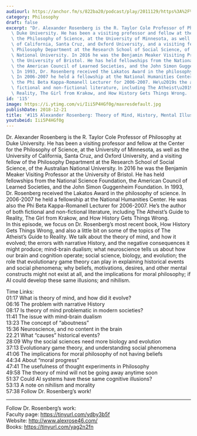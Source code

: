 ```yaml
---
audiourl: https://anchor.fm/s/822ba20/podcast/play/2011129/https%3A%2F%2Fd3ctxlq1ktw2nl.cloudfront.net%2Fproduction%2F2018-11-31%2F7735274-48000-2-d62c2ec9e8c1c.mp3
category: Philosophy
draft: false
excerpt: "Dr. Alexander Rosenberg is the R. Taylor Cole Professor of Philosophy at\
  \ Duke University. He has been a visiting professor and fellow at the Center for\
  \ the Philosophy of Science, at the University of Minnesota, as well as the University\
  \ of California, Santa Cruz, and Oxford University, and a visiting fellow of the\
  \ Philosophy Department at the Research School of Social Science, of the Australian\
  \ National University. In 2016 he was the Benjamin Meaker Visiting Professor at\
  \ the University of Bristol. He has held fellowships from the National Science Foundation,\
  \ the American Council of Learned Societies, and the John Simon Guggenheim Foundation.\
  \ In 1993, Dr. Rosenberg received the Lakatos Award in the philosophy of science.\
  \ In 2006-2007 he held a fellowship at the National Humanities Center. He was also\
  \ the Phi Beta Kappa-Romanell Lecturer for 2006-2007. He\u2019s the author of both\
  \ fictional and non-fictional literature, including The Atheist\u2019s Guide to\
  \ Reality, The Girl from Krakow, and How History Gets Things Wrong.  "
id: '115'
image: https://i.ytimg.com/vi/Iii5P4HGf0g/maxresdefault.jpg
publishDate: 2018-12-21
title: '#115 Alexander Rosenberg: Theory of Mind, History, Mental Illusions, and Nihilism'
youtubeid: Iii5P4HGf0g
---
```

<div class="timelinks">

Dr. Alexander Rosenberg is the R. Taylor Cole Professor of Philosophy at Duke University. He has been a visiting professor and fellow at the Center for the Philosophy of Science, at the University of Minnesota, as well as the University of California, Santa Cruz, and Oxford University, and a visiting fellow of the Philosophy Department at the Research School of Social Science, of the Australian National University. In 2016 he was the Benjamin Meaker Visiting Professor at the University of Bristol. He has held fellowships from the National Science Foundation, the American Council of Learned Societies, and the John Simon Guggenheim Foundation. In 1993, Dr. Rosenberg received the Lakatos Award in the philosophy of science. In 2006-2007 he held a fellowship at the National Humanities Center. He was also the Phi Beta Kappa-Romanell Lecturer for 2006-2007. He’s the author of both fictional and non-fictional literature, including The Atheist’s Guide to Reality, The Girl from Krakow, and How History Gets Things Wrong.  
In this episode, we focus on Dr. Rosenberg’s most recent book, How History Gets Things Wrong, and also a little bit on some of the topics of The Atheist’s Guide to Reality. We talk about the theory of mind, and how it evolved; the errors with narrative History, and the negative consequences it might produce; mind-brain dualism; what neuroscience tells us about how our brain and cognition operate; social science, biology, and evolution; the role that evolutionary game theory can play in explaining historical events and social phenomena; why beliefs, motivations, desires, and other mental constructs might not exist at all, and the implications for moral philosophy; if AI could develop these same illusions; and nihilism.

Time Links:  
<time>01:17</time> What is theory of mind, and how did it evolve?  
<time>06:16</time> The problem with narrative History                      
<time>08:17</time> Is theory of mind problematic in modern societies?                  
<time>11:41</time> The issue with mind-brain dualism               
<time>13:23</time> The concept of “aboutness”             
<time>15:36</time> Neuroscience, and no content in the brain      
22.21  What “causes” historical events?  
<time>28:09</time> Why the social sciences need more biology and evolution    
<time>37:13</time> Evolutionary game theory, and understanding social phenomena        
<time>41:06</time> The implications for moral philosophy of not having beliefs   
<time>44:34</time> About “moral progress”  
<time>47:41</time> The usefulness of thought experiments in Philosophy  
<time>49:58</time> The theory of mind will not be going away anytime soon  
<time>51:37</time> Could AI systems have these same cognitive illusions?  
<time>53:13</time> A note on nihilism and morality  
<time>57:38</time> Follow Dr. Rosenberg’s work!    

---

Follow Dr. Rosenberg’s work:  
Faculty page: https://tinyurl.com/ydby3b5f  
Website: http://www.alexrose46.com/  
Books: https://tinyurl.com/yag2n2fn
</div>

